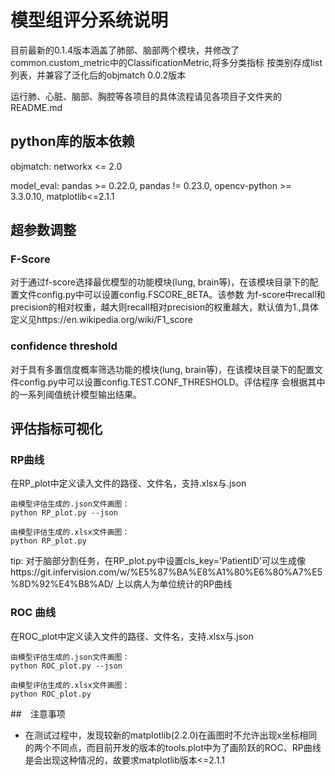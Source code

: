# 模型组评分系统说明

目前最新的0.1.4版本涵盖了肺部、脑部两个模块，并修改了common.custom_metric中的ClassificationMetric,将多分类指标
按类别存成list列表，并兼容了泛化后的objmatch 0.0.2版本

运行肺、心脏、脑部、胸腔等各项目的具体流程请见各项目子文件夹的README.md

## python库的版本依赖

objmatch: networkx <= 2.0

model_eval: pandas >= 0.22.0, pandas != 0.23.0, opencv-python >= 3.3.0.10, matplotlib<=2.1.1

## 超参数调整

### F-Score
对于通过f-score选择最优模型的功能模块(lung, brain等)，在该模块目录下的配置文件config.py中可以设置config.FSCORE_BETA。该参数
为f-score中recall和precision的相对权重，越大则recall相对precision的权重越大，默认值为1.,具体定义见https://en.wikipedia.org/wiki/F1_score

### confidence threshold
对于具有多置信度概率筛选功能的模块(lung, brain等)，在该模块目录下的配置文件config.py中可以设置config.TEST.CONF_THRESHOLD。评估程序
会根据其中的一系列阈值统计模型输出结果。

## 评估指标可视化

### RP曲线

在RP_plot中定义读入文件的路径、文件名，支持.xlsx与.json
```
由模型评估生成的.json文件画图：
python RP_plot.py --json

由模型评估生成的.xlsx文件画图：
python RP_plot.py

```
tip: 对于脑部分割任务，在RP_plot.py中设置cls_key='PatientID'可以生成像https://git.infervision.com/w/%E5%87%BA%E8%A1%80%E6%80%A7%E5%8D%92%E4%B8%AD/ 上以病人为单位统计的RP曲线

### ROC 曲线
在ROC_plot中定义读入文件的路径、文件名，支持.xlsx与.json
```
由模型评估生成的.json文件画图：
python ROC_plot.py --json

由模型评估生成的.xlsx文件画图：
python ROC_plot.py
```

##　注意事项

- 在测试过程中，发现较新的matplotlib(2.2.0)在画图时不允许出现x坐标相同的两个不同点，而目前开发的版本的tools.plot中为了画阶跃的ROC、RP曲线
是会出现这种情况的，故要求matplotlib版本<=2.1.1

